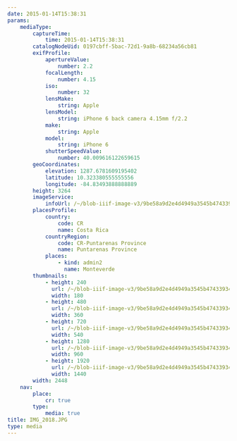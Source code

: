 ```yaml
---
date: 2015-01-14T15:38:31
params:
    mediaType:
        captureTime:
            time: 2015-01-14T15:38:31
        catalogNodeUid: 0197cbff-5bac-72d1-9a8b-68234a56cb81
        exifProfile:
            apertureValue:
                number: 2.2
            focalLength:
                number: 4.15
            iso:
                number: 32
            lensMake:
                string: Apple
            lensModel:
                string: iPhone 6 back camera 4.15mm f/2.2
            make:
                string: Apple
            model:
                string: iPhone 6
            shutterSpeedValue:
                number: 40.009616122659615
        geoCoordinates:
            elevation: 1287.6781609195402
            latitude: 10.323380555555556
            longitude: -84.83493888888889
        height: 3264
        imageService:
            infoUrl: /~/blob-iiif-image-v3/9be58a9d2e4d4949a3545b47433934931dce836f2d8681fcfe516bd4a0c023f8/info.json
        placesProfile:
            country:
                code: CR
                name: Costa Rica
            countryRegion:
                code: CR-Puntarenas Province
                name: Puntarenas Province
            places:
                - kind: admin2
                  name: Monteverde
        thumbnails:
            - height: 240
              url: /~/blob-iiif-image-v3/9be58a9d2e4d4949a3545b47433934931dce836f2d8681fcfe516bd4a0c023f8/full/180%2C240/0/default.jpg
              width: 180
            - height: 480
              url: /~/blob-iiif-image-v3/9be58a9d2e4d4949a3545b47433934931dce836f2d8681fcfe516bd4a0c023f8/full/360%2C480/0/default.jpg
              width: 360
            - height: 720
              url: /~/blob-iiif-image-v3/9be58a9d2e4d4949a3545b47433934931dce836f2d8681fcfe516bd4a0c023f8/full/540%2C720/0/default.jpg
              width: 540
            - height: 1280
              url: /~/blob-iiif-image-v3/9be58a9d2e4d4949a3545b47433934931dce836f2d8681fcfe516bd4a0c023f8/full/960%2C1280/0/default.jpg
              width: 960
            - height: 1920
              url: /~/blob-iiif-image-v3/9be58a9d2e4d4949a3545b47433934931dce836f2d8681fcfe516bd4a0c023f8/full/1440%2C1920/0/default.jpg
              width: 1440
        width: 2448
    nav:
        place:
            cr: true
        type:
            media: true
title: IMG_2018.JPG
type: media
---
```

